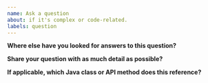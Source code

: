 ```yaml
---
name: Ask a question
about: if it's complex or code-related.
labels: question
---
```

<!--
  Thanks for sticking with us! Please answer the following questions:
-->

**Where else have you looked for answers to this question?**

**Share your question with as much detail as possible?**

**If applicable, which Java class or API method does this reference?**
